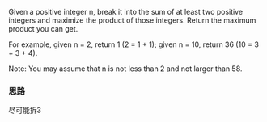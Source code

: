 Given a positive integer n, break it into the sum of at least two positive integers and maximize the product of those integers. Return the maximum product you can get.

For example, given n = 2, return 1 (2 = 1 + 1); given n = 10, return 36 (10 = 3 + 3 + 4).

Note: You may assume that n is not less than 2 and not larger than 58.

### 思路
尽可能拆3

